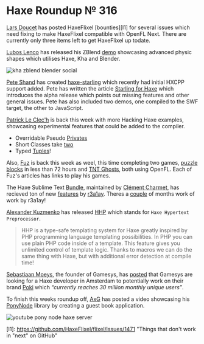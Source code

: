 [_template]: ../templates/roundup.html
[date]: / "2015-04-16 09:09:00"
[modified]: / "2015-04-16 09:09:00"
[published]: / "2015-04-16 09:09:00"
[“”]: a ""
# Haxe Roundup № 316

[Lars Doucet][tw1] has posted HaxeFlixel [bounties][l1] for several issues which
need fixing to make HaxeFlixel compatible with OpenFL Next. There are currently
only three items left to get HaxeFlixel up todate.

[Lubos Lenco][tw2] has released his ZBlend [demo][l2] showcasing advanced physic
shapes which utilises Haxe, Kha and Blender.

![kha zblend blender social](/img/316/zblend.png "@luboslenco using Kha and Blender to create advanced physic shapes.")

[Pete Shand][tw3] has created [haxe-starling][l3] which recently had initial HXCPP 
support added. Pete has written the article [Starling for Haxe][l4] which introduces
the alpha release which points out missing features and other general issues. Pete has
also included two demos, one compiled to the SWF target, the other to JavaScript.

[Patrick Le Clec'h][tw4] is back this week with more Hacking Haxe examples, showcasing
experimental features that could be added to the compiler.

+ Overridable Pseudo [Privates][l5]
+ Short Classes take [two][l6]
+ Typed [Tuples][l7]!

Also, [Fuz][tw5] is back this week as weel, this time completing two games, [puzzle
blocks][l8] in less than 72 hours and [TNT Ghosts][l9], both using OpenFL. Each of
Fuz's articles has links to play his games.

The Haxe Sublime Text [Bundle][l10], maintained by [Clément Charmet][tw6], has recieved 
ton of new [features][l11] by [r3a1ay][gh1]. Theres a [couple][l12] of months work
of work by r3a1ay!

[Alexander Kuzmenko][tw7] has released [HHP][l13] which stands for `Haxe Hypertext
Preprocessor`.

> HHP is a type-safe templating system for Haxe greatly inspired by PHP 
programming language templating possibilities. In PHP you can use plain PHP 
code inside of a template. This feature gives you unlimited control of template
logic. Thanks to macros we can do the same thing with Haxe, but with additional
error detection at compile time!

[Sebastiaan Moeys][tw8], the founder of Gamesys, has [posted][l15] that Gamesys are looking
for a Haxe developer in Amsterdam to potentially work on their brand [Poki][l14]
which _“currently reaches 30 million monthly unique users”_.

To finish this weeks roundup off, [AxG][tw9] has posted a video showcasing his
[PonyNode][l16] library by creating a guest book application.

![youtube pony node haxe server](7b6GQZ6NoWc)

[gh1]: https://github.com/r3a1ay "@r3a1ay"

[tw9]: https://twitter.com/axgord "@axgord"
[tw8]: https://twitter.com/seb_moeys "@seb_moeys"
[tw7]: https://twitter.com/RealyUniqueName "@RealyUniqueName"
[tw6]: https://twitter.com/clemenchar "@clemenchar"
[tw5]: https://twitter.com/fuz_games "@fuz_games"
[tw4]: https://twitter.com/pleclech "@pleclech"
[tw3]: https://twitter.com/peteshand "@peteshand"
[tw2]: https://twitter.com/luboslenco "@luboslenco"
[tw1]: https://twitter.com/larsiusprime "@larsiusprime"

[l16]: https://github.com/AxGord/PonyNode "PonyNode on GitHub"
[l15]: https://groups.google.com/d/msg/haxelang/7R_Z1zLPGxM/Zcp3TAldFcoJ "Looking for Haxe Developer in Asterdam"
[l14]: http://poki.com/ "Poki.com"
[l13]: https://github.com/RealyUniqueName/HHP "HHP on GitHub"
[l12]: https://github.com/clemos/haxe-sublime-bundle/commits/master?author=r3a1ay "r3a1ay Haxe Sublime Text Bundle commits on GitHub"
[l11]: https://github.com/clemos/haxe-sublime-bundle/wiki "Haxe Sublime Text Bundle Features on GitHub"
[l10]: https://github.com/clemos/haxe-sublime-bundle "Haxe Sublime Text Bundle on GitHub"
[l9]: https://fuzdevlog.wordpress.com/2015/04/17/haxe-challenge-game-8-completed/ "Haxe Challenge Game #8 Completed"
[l8]: https://fuzdevlog.wordpress.com/2015/04/14/haxe-challenge-game-7-completed/ "Haxe Challenge Game #7 Completed"
[l7]: http://hacking-haxe.atouchofcode.com/#Df6e1 "Typed Tuples"
[l6]: http://hacking-haxe.atouchofcode.com/#1F922 "Short Classes take two"
[l5]: http://hacking-haxe.atouchofcode.com/#C54ee "Overridable Pseudo Privates"
[l4]: http://blog.peteshand.net/starling-for-haxe/ "Starling for Haxe"
[l3]: https://github.com/peteshand/haxe-starling "Haxe-Starling on GitHub"
[l2]: http://zblend.org/examples/convex_hull_physics/ "Convex Hull Physics using ZBlend"
[l1]: https://github.com/HaxeFlixel/flixel/issues/1471 "Things that don't work in "next" on GitHub"